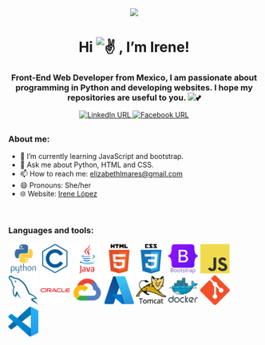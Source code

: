 <div id="header" align="center">
    <img src="https://media.giphy.com/media/Dh5q0sShxgp13DwrvG/giphy.gif" width="300">
    <h1>
        Hi 
        <picture>
          <source srcset="https://fonts.gstatic.com/s/e/notoemoji/latest/270c_fe0f/512.webp" type="image/webp">
          <img src="https://fonts.gstatic.com/s/e/notoemoji/latest/270c_fe0f/512.gif" alt="✌" width="32" height="32">
        </picture>
        , I’m Irene!
    </h1>
    <h3>
        Front-End Web Developer from Mexico, I am passionate about programming in Python and developing websites. I hope my repositories are useful to you.
        <picture>
          <source srcset="https://fonts.gstatic.com/s/e/notoemoji/latest/1f495/512.webp" type="image/webp">
          <img src="https://fonts.gstatic.com/s/e/notoemoji/latest/1f495/512.gif" alt="💕" width="25" height="25">
        </picture>
    </h3>
</div>

<div id="badges" align="center">
    <a href="https://www.linkedin.com/in/irene-lopez-mares/" target="_blank">
        <img alt="LinkedIn URL" src="https://img.shields.io/twitter/url?color=%23b6ffff&label=linkedin&logo=linkedin&logoColor=%23b6ffff&style=for-the-badge&url=https%3A%2F%2Fwww.linkedin.com%2Fin%2Firene-lopez-mares%2F">
    </a>
    <a href="https://www.facebook.com/ireneelizabeth.lmares" target="_blank">
        <img alt="Facebook URL" src="https://img.shields.io/twitter/url?color=%2340cfff&label=facebook&logo=facebook&logoColor=%2340cfff&style=for-the-badge&url=https%3A%2F%2Fwww.facebook.com%2Fireneelizabeth.lmares">
    </a>
</div>

##

### About me:

- 🌱 I’m currently learning JavaScript and bootstrap.
- 💬 Ask me about Python, HTML and CSS.
- 📫 How to reach me: elizabethlmares@gmail.com
- 😄 Pronouns: She/her
- 🌐 Website: [Irene López](https://irenelopezm.github.io/)

<br>

<div align="left">
    <h3>Languages and tools:</h3>
    <div>
        <img src="https://github.com/devicons/devicon/blob/master/icons/python/python-original-wordmark.svg" alt="Python" width="60" height="60">
        <img src="https://github.com/devicons/devicon/blob/master/icons/c/c-line.svg" alt="C/C++" width="60" height="60">
        <img src="https://github.com/devicons/devicon/blob/master/icons/java/java-original-wordmark.svg" alt="Java" width="60" height="60">
        <img src="https://github.com/devicons/devicon/blob/master/icons/html5/html5-original-wordmark.svg" alt="HTML5" width="60" height="60">
        <img src="https://github.com/devicons/devicon/blob/master/icons/css3/css3-original-wordmark.svg" alt="CSS3" width="60" height="60">
        <img src="https://github.com/devicons/devicon/blob/master/icons/bootstrap/bootstrap-original-wordmark.svg" alt="Bootstrap" width="60" height="60">
        <img src="https://github.com/devicons/devicon/blob/master/icons/javascript/javascript-original.svg" alt="JavaScript" width="60" height="60">
        <img src="https://github.com/devicons/devicon/blob/master/icons/mysql/mysql-original.svg" alt="MySQL" width="60" height="60">
        <img src="https://github.com/devicons/devicon/blob/master/icons/oracle/oracle-original.svg" alt="Oracle 11g" width="60" height="60">
        <img src="https://github.com/devicons/devicon/blob/master/icons/googlecloud/googlecloud-original.svg" alt="GCP" width="60" height="60">
        <img src="https://github.com/devicons/devicon/blob/master/icons/azure/azure-original.svg" alt="Azure" width="60" height="60">
        <img src="https://github.com/devicons/devicon/blob/master/icons/tomcat/tomcat-original-wordmark.svg" alt="Tomcat" width="60" height="60">
        <img src="https://github.com/devicons/devicon/blob/master/icons/docker/docker-original-wordmark.svg" alt="Docker" width="60" height="60">
        <img src="https://github.com/devicons/devicon/blob/master/icons/git/git-original.svg" alt="Git" width="60" height="60">
        <img src="https://github.com/devicons/devicon/blob/master/icons/vscode/vscode-original.svg" alt="VSCode" width="60" height="60">
    </div>
</div>

